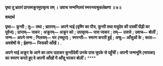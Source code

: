 **पृथा तु भ्रातरं प्राप्तमक्रूरमुपसृत्य तम् ।** **उवाच जन्मनिलयं स्मरन्त्यश्रुकलेक्षणा ॥ ७॥** 

**शब्दार्थ** 

**पृथा—** **कुन्ती** **; तु—** **तथा** **; भ्रातरम्—** **अपने भाई (वृष्णि का पौत्र, कुन्ती तथा वसुदेव की दसवीं पीढ़ी का पूर्वज)** **; प्राप्तम्—** **पाकर** **; अक्रूरम्—** **अक्रूर को** **; उपसृत्य—** **पास जाकर** **; तम्—** **उससे** **; उवाच—** **बोलीं** **; जन्म—** **अपने जन्म** **; निलयम्—** **घर** **(मथुरा)** **; स्मरन्ती—** **स्मरण करती हुई** **; अश्रु—** **आँसुओं के** **; कला—** **अवशेषों से** **; ईक्षणा—** **जिसकी आँखें।** **.** 

**अपने भाई अक्रूर के आने का लाभ उठाकर कुन्तीदेवी उनके पास चुपके से पहुँचीं। अपनी** **जन्मभूमि (मायका) का स्मरण करते हुए वे अपनी आँखों में आँसू भरकर बोलीं।** **** 